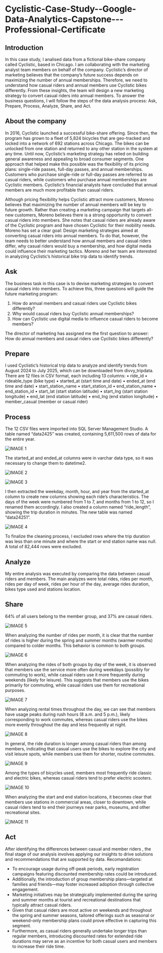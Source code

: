 # Cyclistic-Case-Study--Google-Data-Analytics-Capstone---Professional-Certificate

## Introduction

In this case study, I analised data from a fictional bike-share company called Cyclistic, based in Chicago. I am collaborating with the marketing analyst team members on behalf of the company. Cyclistic’s director of marketing believes that the company’s future success depends on maximizing the number of annual memberships. Therefore, we need to understand how casual riders and annual members use Cyclistic bikes differently. From these insights, the team will design a new marketing strategy to convert casual riders into annual members.
To answer the business questions, I will follow the steps of the data analysis process: Ask, Prepare, Process, Analyze, Share, and Act.

## About the company

  In 2016, Cyclistic launched a successful bike-share offering. Since then, the program has grown to a fleet of 5,824 bicycles that are geo-tracked and locked into a network of 692 stations across Chicago. The bikes can be unlocked from one station and returned to any other station in the system at any time.	Until now, Cyclistic’s marketing strategy has relied on building general awareness and appealing to broad consumer segments. One approach that helped make this possible was the flexibility of its pricing plans: single-ride passes, full-day passes, and annual memberships. Customers who purchase single-ride or full-day passes are referred to as casual riders, while customers who purchase annual memberships are Cyclistic members. Cyclistic’s financial analysts have concluded that annual members are much more profitable than casual riders.
  
  Although pricing flexibility helps Cyclistic attract more customers, Moreno believes that maximizing the number of annual members will be key to future growth. Rather than creating a marketing campaign that targets all-new customers, Moreno believes there is a strong opportunity to convert casual riders into members. She notes that casual riders are already aware of the Cyclistic program and have chosen Cyclistic for their mobility needs. Moreno has set a clear goal: Design marketing strategies aimed at converting casual riders into annual members.
To do that, however, the team needs to better understand how annual members and casual riders differ, why casual riders would buy a membership, and how digital media could influence their marketing tactics. Moreno and her team are interested in analyzing Cyclistic’s historical bike trip data to identify trends.

## Ask

  The business task in this case is to devise marketing strategies to convert casual riders into members. To achieve this, three questions will guide the future marketing program:

1.	How do annual members and casual riders use Cyclistic bikes differently?
2.	Why would casual riders buy Cyclistic annual memberships?
3.	How can Cyclistic use digital media to influence casual riders to become members?
   
  The director of marketing has assigned me the first question to answer:  How do annual members and casual riders use Cyclistic bikes differently?

## Prepare

  I used Cyclistic’s historical trip data to analyze and identify trends from August 2024 to July 2025, which can be downloaded from divvy_tripdata. There are 12 files in CSV format, each including 13 columns:
•	ride_id
•	rideable_type (bike type)
•	started_at (start time and date)
•	ended_at (end time and date)
•	start_station_name
•	start_station_id
•	end_station_name
•	end_station_id
•	start_lat (start station latitude)
•	start_lng (start station longitude)
•	end_lat (end station latitude)
•	end_lng (end station longitude)
•	member_casual (member or casual rider)

## Process

  The 12 CSV files were imported into SQL Server Management Studio. A table named “data2425” was created, containing 5,611,500 rows of data for the entire year.


![IMAGE 1](https://github.com/user-attachments/assets/be5a583a-144d-4b5c-960c-6aa345281f8e)



  The started_at and ended_at columns were in varchar data type, so it was necessary to change them to datetime2.  



![IMAGE 2](https://github.com/user-attachments/assets/e39c0218-5ecf-4b75-a7cd-cc605b581494)



![IMAGE 3](https://github.com/user-attachments/assets/cb95a264-5ec6-439c-af72-0c52bb8d914b)



I then extracted the weekday, month, hour, and year from the started_at column to create new columns showing each ride’s characteristics. The days of the week were numbered from 1 to 7, and months from 1 to 12, so I renamed them accordingly. I also created a column named “ride_length”, showing the trip duration in minutes.
The new table was named “data24251”.



![IMAGE 4](https://github.com/user-attachments/assets/0a1e88d9-e969-40de-a5c5-90f1a14b5659)



To finalize the cleaning process, I excluded rows where the trip duration was less than one minute and where the start or end station name was null. A total of 82,444 rows were excluded.

## Analyze
My entire analysis was executed by comparing the data between casual riders and members. The main analyzes were total rides, rides per month, rides per day of week, rides per hour of the day, average rides duration, bikes type used and stations location.


## Share

64% of all users belong to the member group, and 37% are casual riders.


![IMAGE 5](https://github.com/user-attachments/assets/2a7a8f4f-5bb9-43fd-8fa5-0ee60c4d5800)



When analyzing the number of rides per month, it is clear that the number of rides is higher during the spring and summer months (warmer months) compared to colder months. This behavior is common to both groups.

![IMAGE 6](https://github.com/user-attachments/assets/3e561e41-95a9-4f9f-a52a-dad6363dab35)


When analyzing the rides of both groups by day of the week, it is observed that members use the service more often during weekdays (possibly for commuting to work), while casual riders use it more frequently during weekends (likely for leisure).
This suggests that members use the bikes primarily for commuting, while casual riders use them for recreational purposes.



![IMAGE 7](https://github.com/user-attachments/assets/e9d5043c-5ea2-4a3a-b9a7-9e3d68445c73)




When analyzing rental times throughout the day, we can see that members have usage peaks during rush hours (8 a.m. and 5 p.m.), likely corresponding to work commutes, whereas casual riders use the bikes more evenly throughout the day and less frequently at night.


![IMAGE 8](https://github.com/user-attachments/assets/ff340882-95ec-4146-9ac3-20fec38bedd8)



In general, the ride duration is longer among casual riders than among members, indicating that casual users use the bikes to explore the city and visit leisure spots, while members use them for shorter, routine commutes.


  ![IMAGE 9](https://github.com/user-attachments/assets/1caee00a-49ee-4248-a43a-288798271a6e)



Among the types of bicycles used, members most frequently ride classic and electric bikes, whereas casual riders tend to prefer electric scooters.

   ![IMAGE 10](https://github.com/user-attachments/assets/795a7fcd-1fc7-4900-b054-69c82f36cacb)


 When analyzing the start and end station locations, it becomes clear that members use stations in commercial areas, closer to downtown, while casual riders tend to end their journeys near parks, museums, and other recreational sites.


   ![IMAGE 11](https://github.com/user-attachments/assets/afd400f0-610f-4270-b893-e5b5ff97e957)

   ## Act

After identifying the differences between casual and member riders , the final stage of our analysis involves applying our insights to drive solutions and recommendations that are supported by data. Recomandations:

- To encourage usage during off-peak periods, early registration campaigns featuring discounted membership rates could be introduced.
- Additionally, the introduction of group membership plans—targeted at families and friends—may foster increased adoption through collective engagement.
- Marketing initiatives may be strategically implemented during the spring and summer months at tourist and recreational destinations that typically attract casual riders.
- Given that casual riders are most active on weekends and throughout the spring and summer seasons, tailored offerings such as seasonal or weekend-only membership plans could prove      effective in capturing this segment.
- Furthermore, as casual riders generally undertake longer trips than regular members, introducing discounted rates for extended ride durations may serve as an incentive for both casual users and members to increase their ride time.





   



